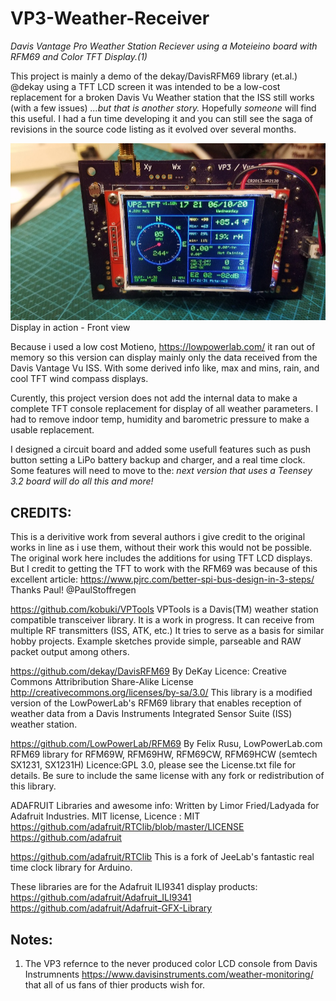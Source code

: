 # VP3-Weather-Receiver
*Davis Vantage Pro Weather Station Reciever using a Moteieino board with RFM69 and Color TFT Display.(1)*

This project is mainly a demo of the dekay/DavisRFM69 library (et.al.) @dekay using a TFT LCD screen 
it was intended to be a low-cost replacement for a broken Davis Vu Weather station that the ISS still works (with a few issues) 
*...but that is another story.* Hopefully *someone* will find this useful. I had a fun time developing it and
you can still see the saga of revisions in the source code listing as it evolved over several months. 

![VP2_TFT-Weather-Receiver](https://github.com/b-wave/VP2_TFT-Weather-Receiver/blob/master/Docs/20200610_172159.jpg)
Display in action - Front view

Because i used a low cost Motieno, https://lowpowerlab.com/ it ran out of memory so this version
can display mainly only the data received from the Davis Vantage Vu ISS.
With some derived info like,  max and mins, rain, and cool TFT wind compass displays. 

Curently, this project version does not  add the internal data to make a complete 
TFT console replacement for display of all weather parameters. I had to remove
indoor temp, humidity and barometric pressure to make a usable replacement. 

I designed a circuit board and added some usefull features such as push button setting
a LiPo battery backup and charger, and a real time clock.  Some features will need to move to
the: *next version that uses a Teensey 3.2 board will do all this and more!*

## CREDITS:
This is a derivitive work from several authors i give credit
to the original works in line as i use them, without their work
this would not be possible.  The original work here includes the
additions for using TFT LCD displays. But I credit to getting the 
TFT to work with the RFM69 was because of this excellent article:
 https://www.pjrc.com/better-spi-bus-design-in-3-steps/  
 Thanks Paul! @PaulStoffregen


https://github.com/kobuki/VPTools
VPTools is a Davis(TM) weather station compatible transceiver library. 
It is a work in progress. It can receive from multiple RF transmitters (ISS, ATK, etc.) 
It tries to serve as a basis for similar hobby projects. 
Example sketches provide simple, parseable and RAW packet output among others.


https://github.com/dekay/DavisRFM69  By DeKay
Licence: Creative Commons Attribribution Share-Alike License http://creativecommons.org/licenses/by-sa/3.0/
This library is a modified version of the LowPowerLab's RFM69 library that enables reception of weather data 
from a Davis Instruments Integrated Sensor Suite (ISS) weather station.

https://github.com/LowPowerLab/RFM69  By Felix Rusu, LowPowerLab.com 
RFM69 library for RFM69W, RFM69HW, RFM69CW, RFM69HCW (semtech SX1231, SX1231H) 
Licence:GPL 3.0, please see the License.txt file for details. 
Be sure to include the same license with any fork or redistribution of this library.

ADAFRUIT Libraries and awesome info:
Written by Limor Fried/Ladyada for Adafruit Industries. MIT license, 
Licence : MIT https://github.com/adafruit/RTClib/blob/master/LICENSE
https://github.com/adafruit

https://github.com/adafruit/RTClib
This is a fork of JeeLab's fantastic real time clock library for Arduino.

These libraries are for the Adafruit ILI9341 display products:  
https://github.com/adafruit/Adafruit_ILI9341
https://github.com/adafruit/Adafruit-GFX-Library

## Notes:
1. The VP3 refernce to the never produced color LCD console from Davis Instrumnents https://www.davisinstruments.com/weather-monitoring/
that all of us fans of thier products wish for. 
